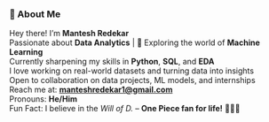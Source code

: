 ### 🚀 About Me  
Hey there! I’m **Mantesh Redekar**  
Passionate about **Data Analytics** | 🤖 Exploring the world of **Machine Learning**  
Currently sharpening my skills in **Python**, **SQL**, and **EDA**  
I love working on real-world datasets and turning data into insights  
Open to collaboration on data projects, ML models, and internships  
Reach me at: **manteshredekar1@gmail.com**  
Pronouns: **He/Him**  
Fun Fact: I believe in the *Will of D.* – **One Piece fan for life!** 🏴‍☠️👒
